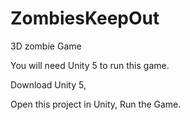 # ZombiesKeepOut
3D zombie Game

You will need Unity 5 to run this game.

Download Unity 5,

Open this project in Unity,
Run the Game.

